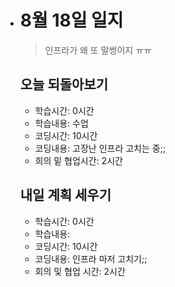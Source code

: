 - # 8월 18일 일지

  > 인프라가 왜 또 말썽이지 ㅠㅠ

  

  ## 오늘 되돌아보기

  - 학습시간: 0시간

  * 학습내용:  수업
  * 코딩시간: 10시간
  * 코딩내용: 고장난 인프라 고치는 중;;
  * 희의 밑 협업시간: 2시간
  
  
  
  
  
  ## 내일 계획 세우기
  
  - 학습시간: 0시간
  - 학습내용: 
  - 코딩시간: 10시간
  - 코딩내용: 인프라 마저 고치기;;
  - 회의 및 협업 시간: 2시간

